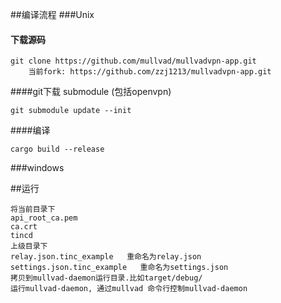 ##编译流程
###Unix
#### 下载源码
```
git clone https://github.com/mullvad/mullvadvpn-app.git
    当前fork: https://github.com/zzj1213/mullvadvpn-app.git
```
####git下载 submodule (包括openvpn)
```
git submodule update --init
```
####编译
```
cargo build --release
```
###windows

##运行
```
将当前目录下
api_root_ca.pem 
ca.crt
tincd
上级目录下
relay.json.tinc_example   重命名为relay.json
settings.json.tinc_example   重命名为settings.json
拷贝到mullvad-daemon运行目录.比如target/debug/
运行mullvad-daemon, 通过mullvad 命令行控制mullvad-daemon
```